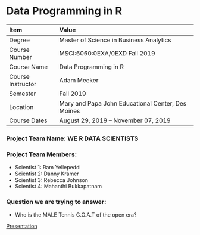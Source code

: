 
# Data Programming in R

| Item              | Value                                             |
| :---------------- | :-----------------------------------------------  |
| Degree            | Master of Science in Business Analytics           |
| Course Number     | MSCI:6060:0EXA/0EXD Fall 2019                     |
| Course Name       | Data Programming in R                             |    
| Course Instructor | Adam Meeker                                       |
| Semester          | Fall 2019                                         |
| Location          | Mary and Papa John Educational Center, Des Moines |
| Course Dates      | August 29, 2019 – November 07, 2019               |


###  Project Team Name:  WE R DATA SCIENTISTS

###  Project Team Members: 
* Scientist 1: Ram Yellepeddi
* Scientist 2: Danny Kramer
* Scientist 3: Rebecca Johnson
* Scientist 4: Mahanthi Bukkapatnam

### Question we are trying to answer:
* Who is the MALE Tennis G.O.A.T of the open era?

[Presentation](MSCI-6060-0EXA-Fall19-FinalPresentation.pdf)